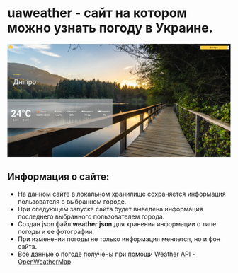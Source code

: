 <h1>uaweather - сайт на котором можно узнать погоду в Украине.</h1>
<img src="https://github.com/Kybbot/uaweather/blob/gh-pages/screenshots/uaweather.jpg?raw=true" alt="uaweather">

<h2>Информация о сайте:</h2>
<ul>
	<li>На данном сайте в локальном хранилище сохраняется информация пользователя о выбранном городе.</li>
	<li>При следующем запуске сайта будет выведена информация последнего выбранного пользователем города.</li>
	<li>Создан json файл <b>weather.json</b> для хранения информации о типе погоды и ее фотографии.</li>
	<li>При изменении погоды не только информация меняется, но и фон сайта.</li>
	<li>Все данные о погоде получены при помощи <a href="https://openweathermap.org/api">Weather API - OpenWeatherMap</a> </li>
</ul>
